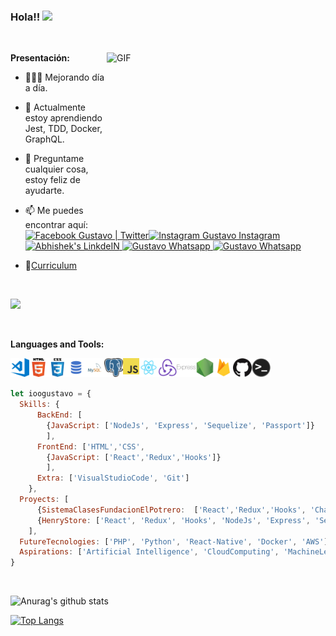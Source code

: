 ### Hola!! <img src="https://media.giphy.com/media/hvRJCLFzcasrR4ia7z/giphy.gif" width="25px">
<br/>

**Presentación:**
  <img align="right" alt="GIF" src="https://camo.githubusercontent.com/992babdffd8c74a1502de375fbdf7e4d54773242/68747470733a2f2f6d656469612e67697068792e636f6d2f6d656469612f53576f536b4e36447854737a71494b4571762f67697068792e676966" width="350" height="280" />
- 👨🏽‍💻 Mejorando día a día.
- 🌱 Actualmente estoy aprendiendo Jest, TDD, Docker, GraphQL. 
- 💬 Preguntame cualquier cosa, estoy feliz de ayudarte.

- 📫 Me puedes encontrar aquí: <a target="_blank" href="https://www.facebook.com/gustavo.altamiranda.12/">
  <img alt="Facebook Gustavo | Twitter" width="22px" src="https://cdn.jsdelivr.net/npm/simple-icons@v3/icons/facebook.svg" /></a><a target="_blank" href="https://www.instagram.com/ioogustavo/"><img alt="Instagram Gustavo Instagram" width="22px" src="https://cdn.jsdelivr.net/npm/simple-icons@v3/icons/instagram.svg" />
</a><a href="https://www.linkedin.com/in/gustavoaltamiranda/"><img alt="Abhishek's LinkdeIN" width="22px" src="https://cdn.jsdelivr.net/npm/simple-icons@v3/icons/linkedin.svg" />
</a><a target="_blank" href="wa.link/9a0u86"><img alt="Gustavo Whatsapp" width="22px" src="https://cdn.jsdelivr.net/npm/simple-icons@v3/icons/whatsapp.svg" />
</a><a target="_blank" href="mailto:gustavoalt93@gmail.com"><img alt="Gustavo Whatsapp" width="22px" src="https://cdn.jsdelivr.net/npm/simple-icons@v3/icons/gmail.svg" /></a>

- 📝[Curriculum](https://drive.google.com/file/d/1LcwkZWZXqRwF5ZzArT2y6enNrdKtnW9h/view)

<br/>

![](https://visitor-badge.glitch.me/badge?page_id=ioogustavo.visitor-badge)

<br/>

**Languages and Tools:**

<img align="left" alt="Visual Studio Code" width="30" src="https://raw.githubusercontent.com/github/explore/80688e429a7d4ef2fca1e82350fe8e3517d3494d/topics/visual-studio-code/visual-studio-code.png" />

<img align="left" alt="HTML5" width="30" src="https://raw.githubusercontent.com/github/explore/80688e429a7d4ef2fca1e82350fe8e3517d3494d/topics/html/html.png" />

<img align="left" alt="CSS3" width="30" src="https://raw.githubusercontent.com/github/explore/80688e429a7d4ef2fca1e82350fe8e3517d3494d/topics/css/css.png" />

<img align="left" alt="SQL" width="30" src="https://raw.githubusercontent.com/github/explore/80688e429a7d4ef2fca1e82350fe8e3517d3494d/topics/sql/sql.png" />

<img align="left" alt="MySQL" width="30" src="https://raw.githubusercontent.com/github/explore/80688e429a7d4ef2fca1e82350fe8e3517d3494d/topics/mysql/mysql.png" />

<img align="left" alt="Postresql" width="30" src="https://raw.githubusercontent.com/github/explore/80688e429a7d4ef2fca1e82350fe8e3517d3494d/topics/postgresql/postgresql.png" />

<img align="left" alt="Javascript" height="26" src="https://raw.githubusercontent.com/github/explore/80688e429a7d4ef2fca1e82350fe8e3517d3494d/topics/javascript/javascript.png" />

<img align="left" alt="React" width="30" src="https://raw.githubusercontent.com/github/explore/80688e429a7d4ef2fca1e82350fe8e3517d3494d/topics/react/react.png" />

<img align="left" alt="Redux" width="30" src="https://raw.githubusercontent.com/github/explore/80688e429a7d4ef2fca1e82350fe8e3517d3494d/topics/redux/redux.png" />

<img align="left" alt="Express" width="30" src="https://raw.githubusercontent.com/github/explore/80688e429a7d4ef2fca1e82350fe8e3517d3494d/topics/express/express.png" />

<img align="left" alt="NodeJs" width="30" src="https://raw.githubusercontent.com/github/explore/80688e429a7d4ef2fca1e82350fe8e3517d3494d/topics/nodejs/nodejs.png" />

<img align="left" alt="Firebase" width="30" src="https://raw.githubusercontent.com/github/explore/80688e429a7d4ef2fca1e82350fe8e3517d3494d/topics/firebase/firebase.png" />

<img align="left" alt="GitHub" width="30" src="https://raw.githubusercontent.com/github/explore/78df643247d429f6cc873026c0622819ad797942/topics/github/github.png" />

<img align="left" alt="Terminal" width="30" src="https://raw.githubusercontent.com/github/explore/80688e429a7d4ef2fca1e82350fe8e3517d3494d/topics/terminal/terminal.png" />


<br/><br/>


```js
let ioogustavo = {
  Skills: {
      BackEnd: [
        {JavaScript: ['NodeJs', 'Express', 'Sequelize', 'Passport']}
        ],
      FrontEnd: ['HTML','CSS',
        {JavaScript: ['React','Redux','Hooks']}
        ],
      Extra: ['VisualStudioCode', 'Git']
    },
  Proyects: [
      {SistemaClasesFundacionElPotrero:  ['React','Redux','Hooks', 'ChartJS','NodeJs','Express','Sequelize','Passport','PostgreSQL']},
      {HenryStore: ['React', 'Redux', 'Hooks', 'NodeJs', 'Express', 'Sequelize', 'Passport', 'Firebase', 'PostgreSQL']}
    ],
  FutureTecnologies: ['PHP', 'Python', 'React-Native', 'Docker', 'AWS'],
  Aspirations: ['Artificial Intelligence', 'CloudComputing', 'MachineLearning', 'Virtual Reality']
}
```
<br/>

![Anurag's github stats](https://github-readme-stats.vercel.app/api?username=ioogustavo&show_icons=true&theme=radical&count_private=true&langs_count=10)

[![Top Langs](https://github-readme-stats.vercel.app/api/top-langs/?username=ioogustavo)](https://github.com/anuraghazra/github-readme-stats)